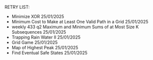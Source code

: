 RETRY LIST:

- Minimize XOR 25/01/2025
- Minimum Cost to Make at Least One Valid Path in a Grid 25/01/2025
- weekly 433 q2 Maximum and Minimum Sums of at Most Size K Subsequences 25/01/2025
- Trapping Rain Water II 25/01/2025
- Grid Game 25/01/2025
- Map of Highest Peak 25/01/2025
- Find Eventual Safe States 25/01/2025